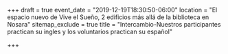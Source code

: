 +++
draft = true
event_date = "2019-12-19T18:30:50-06:00"
location = "El espacio nuevo de Vive el Sueño, 2 edificios más allá de la biblioteca en Nosara"
sitemap_exclude = true
title = "Intercambio-Nuestros participantes practican su ingles y los voluntarios practican su español"

+++
